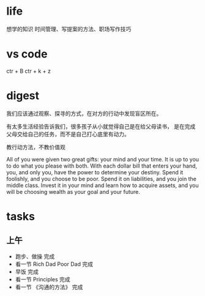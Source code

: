 # life

想学的知识
时间管理、写提案的方法、职场写作技巧

# vs code

ctr + B
ctr + k + z

# digest

我们应该通过观察、探寻的方式，在对方的行动中发现盲区所在。

有太多生活经验告诉我们，很多孩子从小就觉得自己是在给父母读书，
是在完成父母交给自己的任务，而不是自己打心底里有动力。

教行动方法，不教价值观

All of you were given two great gifts: your mind and your time.
It is up to you to do what you please with both.
With each dollar bill that enters your hand, you, and only you,
have the power to determine your destiny.
Spend it foolishly, and you choose to be poor.
Spend it on liabilities, and you join the middle class.
Invest it in your mind and learn how to acquire assets, and you will
be choosing wealth as your goal and your future.

# tasks

## 上午
* 跑步、做操 完成
* 看一节 Rich Dad Poor Dad 完成
* 早饭 完成
* 看一节 Principles 完成
* 看一节 《沟通的方法》 完成
